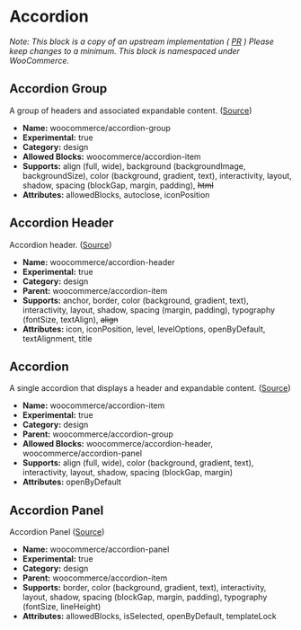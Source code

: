 # Accordion

_Note: This block is a copy of an upstream implementation ( [PR](https://github.com/WordPress/gutenberg/pull/64119) ) Please keep changes to a minimum. This block is namespaced under WooCommerce._

## Accordion Group

A group of headers and associated expandable content. ([Source](woocommerce/woocommerce/tree/trunk/plugins/woocommerce-blocks/assets/js/blocks/accordion/accordion-group))

-   **Name:** woocommerce/accordion-group
-   **Experimental:** true
-   **Category:** design
-   **Allowed Blocks:** woocommerce/accordion-item
-   **Supports:** align (full, wide), background (backgroundImage, backgroundSize), color (background, gradient, text), interactivity, layout, shadow, spacing (blockGap, margin, padding), ~~html~~
-   **Attributes:** allowedBlocks, autoclose, iconPosition

## Accordion Header

Accordion header. ([Source](woocommerce/woocommerce/tree/trunk/plugins/woocommerce-blocks/assets/js/blocks/accordion/inner-blocks/accordion-header))

-   **Name:** woocommerce/accordion-header
-   **Experimental:** true
-   **Category:** design
-   **Parent:** woocommerce/accordion-item
-   **Supports:** anchor, border, color (background, gradient, text), interactivity, layout, shadow, spacing (margin, padding), typography (fontSize, textAlign), ~~align~~
-   **Attributes:** icon, iconPosition, level, levelOptions, openByDefault, textAlignment, title

## Accordion

A single accordion that displays a header and expandable content. ([Source](woocommerce/woocommerce/tree/trunk/plugins/woocommerce-blocks/assets/js/blocks/accordion/inner-blocks/accordion-item))

-   **Name:** woocommerce/accordion-item
-   **Experimental:** true
-   **Category:** design
-   **Parent:** woocommerce/accordion-group
-   **Allowed Blocks:** woocommerce/accordion-header, woocommerce/accordion-panel
-   **Supports:** align (full, wide), color (background, gradient, text), interactivity, layout, shadow, spacing (blockGap, margin)
-   **Attributes:** openByDefault

## Accordion Panel

Accordion Panel ([Source](woocommerce/woocommerce/tree/trunk/plugins/woocommerce-blocks/assets/js/blocks/accordion/inner-blocks/accordion-panel))

-   **Name:** woocommerce/accordion-panel
-   **Experimental:** true
-   **Category:** design
-   **Parent:** woocommerce/accordion-item
-   **Supports:** border, color (background, gradient, text), interactivity, layout, shadow, spacing (blockGap, margin, padding), typography (fontSize, lineHeight)
-   **Attributes:** allowedBlocks, isSelected, openByDefault, templateLock
